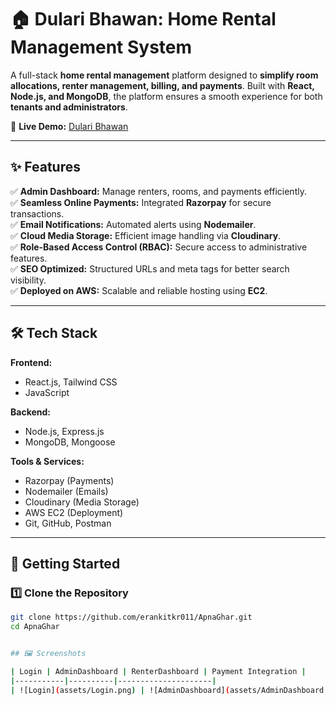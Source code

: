 # 🏠 Dulari Bhawan: Home Rental Management System

A full-stack **home rental management** platform designed to **simplify room allocations, renter management, billing, and payments**. Built with **React, Node.js, and MongoDB**, the platform ensures a smooth experience for both **tenants and administrators**.

🚀 **Live Demo:** [Dulari Bhawan](https://www.dularibhawan.store)

---

## ✨ Features

✅ **Admin Dashboard:** Manage renters, rooms, and payments efficiently.  
✅ **Seamless Online Payments:** Integrated **Razorpay** for secure transactions.  
✅ **Email Notifications:** Automated alerts using **Nodemailer**.  
✅ **Cloud Media Storage:** Efficient image handling via **Cloudinary**.  
✅ **Role-Based Access Control (RBAC):** Secure access to administrative features.  
✅ **SEO Optimized:** Structured URLs and meta tags for better search visibility.  
✅ **Deployed on AWS:** Scalable and reliable hosting using **EC2**.

---

## 🛠️ Tech Stack

**Frontend:**  
- React.js, Tailwind CSS  
- JavaScript 

**Backend:**  
- Node.js, Express.js  
- MongoDB, Mongoose  

**Tools & Services:**  
- Razorpay (Payments)  
- Nodemailer (Emails)  
- Cloudinary (Media Storage)  
- AWS EC2 (Deployment)  
- Git, GitHub, Postman  

---

## 🚀 Getting Started

### **1️⃣ Clone the Repository**
```sh
git clone https://github.com/erankitkr011/ApnaGhar.git
cd ApnaGhar


## 🖼️ Screenshots

| Login | AdminDashboard | RenterDashboard | Payment Integration |
|-----------|----------|---------------------|
| ![Login](assets/Login.png) | ![AdminDashboard](assets/AdminDashboard.png) | ![RenterDashboard](assets/RenterDashboard.png) | ![Payment] (assets/Payment.png) |